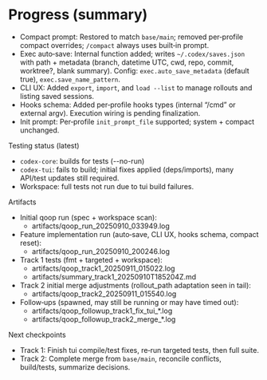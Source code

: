 # Progress (summary)

- Compact prompt: Restored to match `base/main`; removed per‑profile compact overrides; `/compact` always uses built‑in prompt.
- Exec auto‑save: Internal function added; writes `~/.codex/saves.json` with path + metadata (branch, datetime UTC, cwd, repo, commit, worktree?, blank summary). Config: `exec.auto_save_metadata` (default true), `exec.save_name_pattern`.
- CLI UX: Added `export`, `import`, and `load --list` to manage rollouts and listing saved sessions.
- Hooks schema: Added per‑profile hooks types (internal “/cmd” or external argv). Execution wiring is pending finalization.
- Init prompt: Per‑profile `init_prompt_file` supported; system + compact unchanged.

Testing status (latest)
- `codex-core`: builds for tests (--no-run)
- `codex-tui`: fails to build; initial fixes applied (deps/imports), many API/test updates still required.
- Workspace: full tests not run due to tui build failures.

Artifacts
- Initial qoop run (spec + workspace scan):
  - artifacts/qoop_run_20250910_033949.log
- Feature implementation run (auto‑save, CLI UX, hooks schema, compact reset):
  - artifacts/qoop_run_20250910_200246.log
- Track 1 tests (fmt + targeted + workspace):
  - artifacts/qoop_track1_20250911_015022.log
  - artifacts/summary_track1_20250910T185204Z.md
- Track 2 initial merge adjustments (rollout_path adaptation seen in tail):
  - artifacts/qoop_track2_20250911_015540.log
- Follow‑ups (spawned, may still be running or may have timed out):
  - artifacts/qoop_followup_track1_fix_tui_*.log
  - artifacts/qoop_followup_track2_merge_*.log

Next checkpoints
- Track 1: Finish tui compile/test fixes, re‑run targeted tests, then full suite.
- Track 2: Complete merge from `base/main`, reconcile conflicts, build/tests, summarize decisions.

